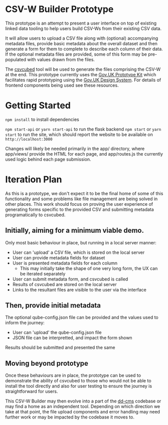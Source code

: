 # CSV-W Builder Prototype

This prototype is an attempt to present a user interface on top of existing linked data tooling to help users build CSV-Ws from their existing CSV data.

It will allow users to upload a CSV file along with (optional) accompanying metadata files, provide basic metadata about the overall dataset and then generate a form for them to complete to describe each column of their data. If the optional metadata files are provided, some of this form may be pre-populated with values drawn from the files.

The [csvcubed](https://github.com/GSS-Cogs/csvcubed) tool will be used to generate the files comprising the CSV-W at the end.
This prototype currently uses the [Gov.UK Prototype Kit](https://govuk-prototype-kit.herokuapp.com/docs) which facilitates rapid prototyping using
the [Gov.UK Design System](https://design-system.service.gov.uk/get-started/). For details of frontend components being used see these resources.

# Getting Started

`npm install` to install dependencies

`npm start-api` or `yarn start-api` to run the flask backend
`npm start` or `yarn start` to run the site, which should report the website to be available on `http://localhost:3000`

Changes will likely be needed primarily in the app/ directory, where app/views/ provide the HTML for each page, and app/routes.js the currently used logic behind each page submission.

# Iteration Plan

As this is a prototype, we don't expect it to be the final home of some of this functionality and some problems like file management are being solved in other places. This work should focus on proving the user  experience of generating forms specific to the provided CSV and submitting metadata programatically to csvcubed.

## Initially, aiming for a minimum viable demo.
Only most basic behaviour in place, but running in a local server manner:

- User can 'upload' a CSV file, which is stored on the local server
- User can provide metadata fields for dataset
- User is presented metadata fields for each column
    - This may initially take the shape of one very long form, the UX can be iterated separately
- User can submit metadata form, and csvcubed is called
- Results of csvcubed are stored on the local server
- Links to the resultant files are visible to the user via the interface

## Then, provide initial metadata
The optional qube-config.json file can be provided and the values used to inform the journey:

- User can 'upload' the qube-config.json file
- JSON file can be interpretted, and impact the form shown

Results should be submitted and presented the same

## Moving beyond prototype
Once these behaviours are in place, the prototype can be used to demonstrate the ability of csvcubed
to those who would not be able to install the tool directly and also for user testing to ensure the 
journey is straightforward for users.

This CSV-W Builder may then evolve into a part of the [dd-cms](https://github.com/GSS-Cogs/dd-cms) codebase
or may find a home as an independent tool. Depending on which direction we take at that point, the 
file upload components and error handling may need further work or may be impacted by the codebase it 
moves to.

